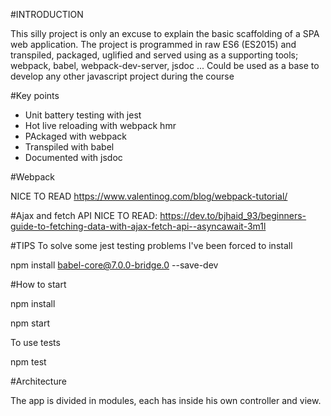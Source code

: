 #INTRODUCTION

This silly project is only an excuse to explain the basic scaffolding of a SPA web application.
The project is programmed in raw ES6 (ES2015) and transpiled, packaged, uglified and served using as a supporting tools; webpack, babel, webpack-dev-server, jsdoc ...
Could be used as a base to develop any other javascript project during the course

#Key points 
* Unit battery testing with jest
* Hot live reloading with webpack hmr
* PAckaged with webpack
* Transpiled with babel
* Documented with jsdoc

#Webpack

NICE TO READ https://www.valentinog.com/blog/webpack-tutorial/

#Ajax and fetch API 
NICE TO READ: https://dev.to/bjhaid_93/beginners-guide-to-fetching-data-with-ajax-fetch-api--asyncawait-3m1l

#TIPS
To solve some jest testing problems I've been forced to install

npm install babel-core@7.0.0-bridge.0 --save-dev

#How to start

npm install

npm start

To use tests

npm test

#Architecture

The app is divided in modules, each has inside his own controller and view.

